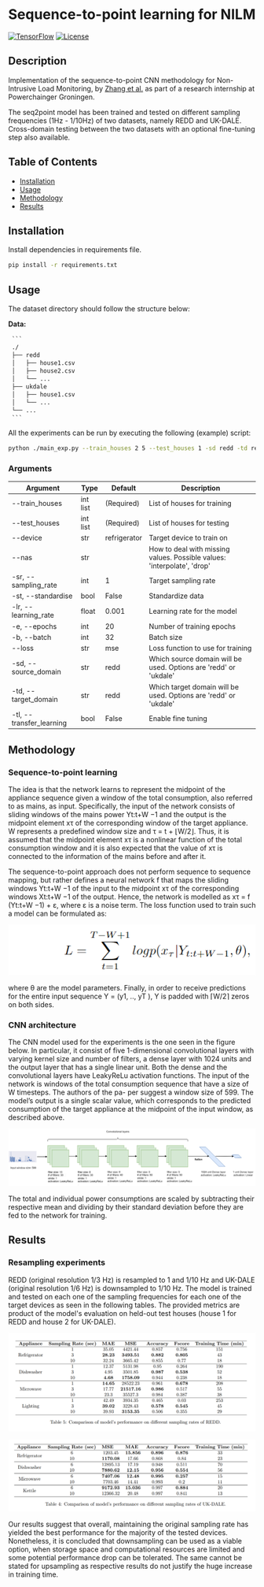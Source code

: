# Sequence-to-point learning for NILM

[![TensorFlow](https://img.shields.io/badge/TensorFlow-2.7.0-orange)](https://www.tensorflow.org/)
[![License](https://img.shields.io/badge/License-MIT-blue.svg)](LICENSE)

## Description

Implementation of the sequence-to-point CNN methodology for Non-Intrusive Load Monitoring, by [Zhang et al.](https://arxiv.org/abs/1612.09106) as part of a research internship at Powerchainger Groningen.

The seq2point model has been trained and tested on different sampling frequencies (1Hz - 1/10Hz) of two datasets, namely REDD and UK-DALE. 
Cross-domain testing between the two datasets with an optional fine-tuning step also available. 


## Table of Contents

- [Installation](#installation)
- [Usage](#usage)
- [Methodology](#methodology)
- [Results](#results)

## Installation

Install dependencies in requirements file. 


```bash
pip install -r requirements.txt
```

## Usage

The dataset directory should follow the structure below:

**Data:**

     ```
     ./
     ├── redd
     │   ├── house1.csv
     │   ├── house2.csv
     │   └── ...
     ├── ukdale
     │   ├── house1.csv
     │   └── ...
     └── ...
     ```



All the experiments can be run by executing the following (example) script:

```bash
python ./main_exp.py --train_houses 2 5 --test_houses 1 -sd redd -td redd --device refrigerator -lr 0.001 -e 20 -b 64
```

### Arguments

| Argument                | Type      | Default     | Description                                     |
|-------------------------|-----------|-------------|-------------------------------------------------|
| --train_houses          | int list  | (Required)  | List of houses for training                     |
| --test_houses           | int list  | (Required)  | List of houses for testing                      |
| --device                | str       | refrigerator| Target device to train on                        |
| --nas                   | str       |             | How to deal with missing values. Possible values: 'interpolate', 'drop' |
| -sr, --sampling_rate    | int       | 1           | Target sampling rate                            |
| -st, --standardise      | bool      | False       | Standardize data                                |
| -lr, --learning_rate    | float     | 0.001       | Learning rate for the model                      |
| -e, --epochs            | int       | 20          | Number of training epochs                       |
| -b, --batch             | int       | 32          | Batch size                                      |
| --loss                  | str       | mse         | Loss function to use for training               |
| -sd, --source_domain    | str       | redd        | Which source domain will be used. Options are 'redd' or 'ukdale' |
| -td, --target_domain    | str       | redd        | Which target domain will be used. Options are 'redd' or 'ukdale' |
| -tl, --transfer_learning | bool      | False       | Enable fine tuning                        |


## Methodology

### Sequence-to-point learning

The idea is that the network learns to represent
the midpoint of the appliance sequence given a window of
the total consumption, also referred to as mains, as input.
Specifically, the input of the network consists of sliding
windows of the mains power Yt:t+W −1 and the output is
the midpoint element xτ of the corresponding window of
the target appliance. W represents a predefined window
size and τ = t + ⌊W/2⌋. Thus, it is assumed that the
midpoint element xτ is a nonlinear function of the total
consumption window and it is also expected that the value
of xτ is connected to the information of the mains before
and after it.

The sequence-to-point approach does not perform sequence to sequence mapping, but rather defines a neural
network f that maps the sliding windows Yt:t+W −1 of the
input to the midpoint xτ of the corresponding windows
Xt:t+W −1 of the output. Hence, the network is modelled
as xτ = f (Yt:t+W −1) + ε, where ε is a noise term. The loss
function used to train such a model can be formulated as:

![seq2point](images/seq2point.png)


where θ are the model parameters. Finally, in order
to receive predictions for the entire input sequence Y =
(y1, .., yT ), Y is padded with ⌈W/2⌉ zeros on both sides.

### CNN architecture

The CNN model used for the experiments is the one seen in the figure below.
In particular, it consist of five 1-dimensional convolutional
layers with varying kernel size and number of filters, a
dense layer with 1024 units and the output layer that has
a single linear unit. Both the dense and the convolutional
layers have LeakyReLu activation functions. The input of
the network is windows of the total consumption sequence
that have a size of W timesteps. The authors of the pa-
per suggest a window size of 599. The
model’s output is a single scalar value, which corresponds
to the predicted consumption of the target appliance at
the midpoint of the input window, as described above. 

![ccn_diagram](images/ccn_diagram.png)

The total and individual power consumptions are
scaled by subtracting their respective mean and dividing by their standard deviation
before they are fed to the network for training. 

 
## Results 

### Resampling experiments

REDD (original resolution 1/3 Hz) is resampled to 1 and 1/10 Hz and UK-DALE (original resolution 1/6 Hz) is downsampled to 1/10 Hz. The model is trained and tested on each one of the sampling frequencies for each 
one of the target devices as seen in the following tables. The provided metrics are product of the model's evaluation on held-out test houses (house 1 for REDD and house 2 for UK-DALE).

![REDD results](images/redd_results.png)

![UK-DALE results](images/ukdale_results.png)

Our results suggest that overall, maintaining the original sampling rate has yielded the best performance for the majority of the tested devices. Nonetheless, it is concluded that downsampling can be used as a viable option, when storage space and computational resources are limited and some potential performance drop can be tolerated. The same cannot be stated for upsampling as respective results do not justify the huge increase in training time.
